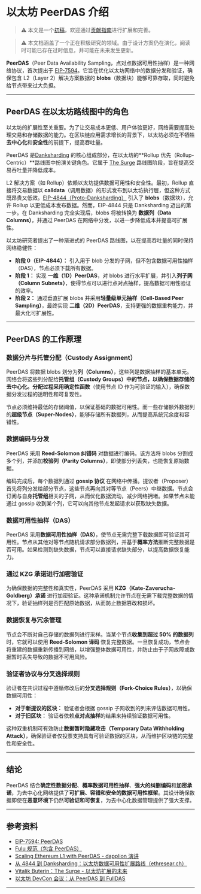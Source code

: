# 以太坊 PeerDAS 介绍

> ⚠️ 本文是一个[初稿](https://en.wikipedia.org/wiki/Wikipedia:Stub)，欢迎通过[贡献指南](/contributing.md)进行扩展和完善。

> ⚠️ 本文档涵盖了一个正在积极研究的领域。由于设计方案仍在演化，阅读时可能已存在过时信息，并可能在未来发生更新。

**PeerDAS**（Peer Data Availability Sampling，点对点数据可用性抽样）是一种网络协议，首次提出于 [EIP-7594](https://eips.ethereum.org/EIPS/eip-7594)。它旨在优化以太坊网络中的数据分发和验证，确保包含 L2（Layer 2）解决方案数据的 **blobs**（数据块）能够可靠存取，同时避免给节点带来过大负担。

---

## PeerDAS 在以太坊路线图中的角色

以太坊的扩展性至关重要。为了让交易成本更低、用户体验更好，网络需要提高处理交易和存储数据的能力。在区块链应用需求增长的背景下，以太坊必须在不牺牲**去中心化**和**安全性**的前提下，提高吞吐量。

PeerDAS 是[Danksharding](https://ethereum.org/en/roadmap/danksharding/) 的核心组成部分，在以太坊的**Rollup 优先（Rollup-Centric）**路线图中扮演关键角色。它属于 [The Surge](https://vitalik.eth.limo/general/2024/10/17/futures2.html) 路线图阶段，旨在提高交易吞吐量并降低成本。

L2 解决方案（如 Rollup）依赖以太坊提供数据可用性和安全性。最初，Rollup 直接将交易数据以 **calldata**（调用数据）的形式发布到以太坊执行层，但这种方式既昂贵又低效。[EIP-4844（Proto-Danksharding）](https://eips.ethereum.org/EIPS/eip-4844) 引入了 **blobs**（数据块），允许 Rollup 以更低成本发布数据。然而，EIP-4844 只是 Danksharding 迈出的第一步。在 Danksharding 完全实现后，blobs 将被转换为 **数据列（Data Columns）**，并通过 PeerDAS 在网络中分发，以进一步降低成本并提高可扩展性。

以太坊研究者提出了一种渐进式的 PeerDAS 路线图，以在提高吞吐量的同时保持网络稳健性：

- **阶段 0（EIP-4844）：** 引入用于 blob 分发的子网，但不包含数据可用性抽样（DAS），节点必须下载所有数据。
- **阶段 1：** 实现 **一维（1D）PeerDAS**，对 blobs 进行水平扩展，并引入**列子网（Column Subnets）**，使得节点可以进行点对点抽样，提高数据可用性验证的效率。
- **阶段 2：** 通过垂直扩展 blobs 并采用**轻量级单元抽样（Cell-Based Peer Sampling）**，最终实现 **二维（2D）PeerDAS**，支持更强的数据重构能力，并最大化可扩展性。

---

## PeerDAS 的工作原理

### 数据分片与托管分配（Custody Assignment）

PeerDAS 将数据 blobs 划分为**列（Columns）**，这些列是数据抽样的基本单元。网络会将这些列分配给**托管组（Custody Groups）**中的节点，以确保数据存储的去中心化。分配过程采用**确定性函数**（使用节点 ID 作为可验证的输入），确保数据分发过程的透明性和可复现性。

节点必须维持最低的存储阈值，以保证基础的数据可用性。而一些存储额外数据列的**超级节点（Super-Nodes）**，能够存储所有数据列，从而提高系统冗余度和容错性。

### 数据编码与分发

PeerDAS 采用 **Reed-Solomon 纠错码** 对数据进行编码。该方法将 blobs 分割成多个列，并添加**校验列（Parity Columns）**，即使部分列丢失，也能恢复原始数据。

编码完成后，每个数据列通过 **gossip 协议** 在网络中传播。提议者（Proposer）首先将列分发给部分节点，这些节点再向其对等节点（Peers）中继数据。节点会订阅与自身**托管组**相关的子网，从而优化数据流动，减少网络拥堵。如果节点未能通过 gossip 收到某个列，它可以向其他节点发起请求以获取缺失数据。

### 数据可用性抽样（DAS）

PeerDAS 采用**数据可用性抽样（DAS）**，使节点无需完整下载数据即可验证其可用性。节点从其他对等节点随机请求部分数据列，并基于**概率方法**推断完整数据是否可用。如果检测到缺失数据，节点可以直接请求缺失部分，以提高数据恢复能力。

### 通过 KZG 承诺进行加密验证

为确保数据的完整性和真实性，PeerDAS 采用 **KZG（Kate-Zaverucha-Goldberg）承诺** 进行加密验证。这种承诺机制允许节点在无需下载完整数据的情况下，验证抽样列是否匹配原始数据，从而防止数据篡改和损坏。

### 数据恢复与冗余管理

节点会不断对自己存储的数据列进行采样。当某个节点**收集到超过 50% 的数据列**时，它就可以使用 **Reed-Solomon 译码** 恢复完整数据。一旦恢复成功，节点会将重建的数据重新传播到网络，以增强整体数据可用性，并防止由于子网故障或数据暂时丢失导致的数据不可用风险。

### 验证者协议与分叉选择规则

验证者在共识过程中遵循修改后的**分叉选择规则（Fork-Choice Rules）**，以确保数据可用性：

- **对于新提议的区块：** 验证者会根据 gossip 子网收到的列来评估数据可用性。
- **对于旧区块：** 验证者依赖**点对点抽样**的结果来持续验证数据可用性。

这种双重机制可有效防止**数据暂时隐藏攻击（Temporary Data Withholding Attack）**，确保验证者仅投票支持具有可验证数据的区块，从而维护区块链的完整性和安全性。

---

## 结论

PeerDAS 结合**确定性数据分配**、**概率数据可用性抽样**、**强大的纠删编码**和**加密承诺**，为去中心化网络提供了**可扩展、容错和安全的数据可用性框架**。其设计确保数据即使在**恶意环境**下仍然**可验证和可恢复**，为去中心化数据管理提供了强大支撑。

---

## 参考资料

- [EIP-7594: PeerDAS](https://eips.ethereum.org/EIPS/eip-7594)
- [Fulu 规范（包含 PeerDAS）](https://github.com/ethereum/consensus-specs/tree/dev/specs/fulu)
- [Scaling Ethereum L1 with PeerDAS - dapplion 演讲](https://www.youtube.com/watch?v=_PW6jFTWLPc)
- [从 4844 到 Danksharding：以太坊数据可用性扩展路线（ethresear.ch）](https://ethresear.ch/t/from-4844-to-danksharding-a-path-to-scaling-ethereum-da/18046)
- [Vitalik Buterin：The Surge - 以太坊扩展的未来](https://vitalik.eth.limo/general/2024/10/17/futures2.html)
- [以太坊 DevCon 会议：从 PeerDAS 到 FullDAS](https://www.youtube.com/watch?v=Y8VKmyJMAUk&t=9s)

---
